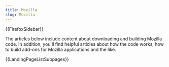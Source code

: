 ```yaml
---
title: Mozilla
slug: Mozilla
---
```


{{FirefoxSidebar}}

The articles below include content about downloading and building Mozilla code. In addition, you'll find helpful articles about how the code works, how to build add-ons for Mozilla applications and the like.

{{LandingPageListSubpages}}
